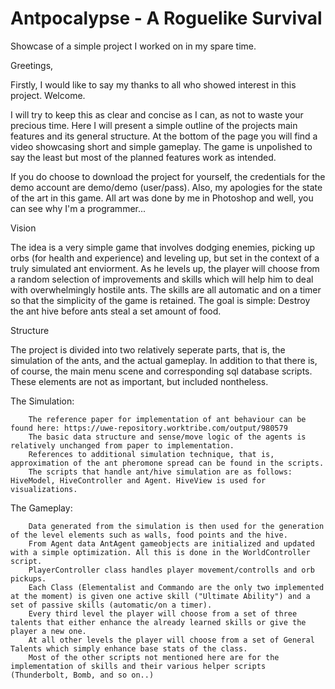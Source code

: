 # Antpocalypse - A Roguelike Survival
Showcase of a simple project I worked on in my spare time.

Greetings,

Firstly, I would like to say my thanks to all who showed interest in this project. Welcome.

I will try to keep this as clear and concise as I can, as not to waste your precious time. Here I will present a simple outline of the projects main features and its general structure. At the bottom of the page you will find a video showcasing short and simple gameplay. The game is unpolished to say the least but most of the planned features work as intended.

If you do choose to download the project for yourself, the credentials for the demo account are demo/demo (user/pass). Also, my apologies for the state of the art in this game. All art was done by me in Photoshop and well, you can see why I'm a programmer...

Vision

  The idea is a very simple game that involves dodging enemies, picking up orbs (for health and experience) and leveling up, but set in the context of a truly simulated ant enviorment. As he levels up, the player will choose from a random selection of improvements and skills which will help him to deal with overwhelmingly hostile ants. The skills are all automatic and on a timer so that the simplicity of the game is retained.
  The goal is simple: Destroy the ant hive before ants steal a set amount of food.
 
Structure

  The project is divided into two relatively seperate parts, that is, the simulation of the ants, and the actual gameplay. In addition to that there is, of course, the main menu scene and corresponding sql database scripts. These elements are not as important, but included nontheless.
  
   The Simulation:
   
        The reference paper for implementation of ant behaviour can be found here: https://uwe-repository.worktribe.com/output/980579 
        The basic data structure and sense/move logic of the agents is relatively unchanged from paper to implementation.
        References to additional simulation technique, that is, approximation of the ant pheromone spread can be found in the scripts.
        The scripts that handle ant/hive simulation are as follows: HiveModel, HiveController and Agent. HiveView is used for visualizations.
        
   The Gameplay:
   
        Data generated from the simulation is then used for the generation of the level elements such as walls, food points and the hive. 
        From Agent data AntAgent gameobjects are initialized and updated with a simple optimization. All this is done in the WorldController script.
        PlayerController class handles player movement/controlls and orb pickups.
        Each Class (Elementalist and Commando are the only two implemented at the moment) is given one active skill ("Ultimate Ability") and a set of passive skills (automatic/on a timer).
        Every third level the player will choose from a set of three talents that either enhance the already learned skills or give the player a new one. 
        At all other levels the player will choose from a set of General Talents which simply enhance base stats of the class.
        Most of the other scripts not mentioned here are for the implementation of skills and their various helper scripts (Thunderbolt, Bomb, and so on..)
    
  


